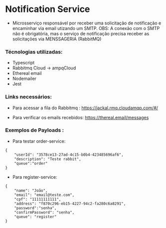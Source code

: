 # Notification Service

- Microsserviço responsável por receber uma solicitação de notificação e encaminhar via email utizando um SMTP. OBS: A conexão com
o SMTP não é obrigatória, mas o serviço de notificação precisa receber as solicitações via MENSSAGERIA (RabbitMQ)

### Técnologias utilizadas:

- Typescript
- Rabbitmq Cloud -> ampqCloud
- Ethereal email
- Nodemailer
- Jest

### Links necessários:

- Para acessar a fila do Rabbitmq : https://jackal.rmq.cloudamqp.com/#/

- Para verificar os emails recebidos: https://thereal.email/messages


### Exemplos de Payloads :

- Para testar order-service: 
```
{
    "userId": "3578ce13-27ad-4c15-b0b4-423485696af6",
    "description": "Teste rabbit", 
    "queue":"order"
}
````
- Para register-service:
```
{
    "name": "João",
    "email": "email@teste.com",
    "cpf": "11111111111",
    "address": "f870c296-eb15-4227-94c2-fa280c6a8291",
    "password":"senha",
    "confirmPassword": "senha",
    "queue": "register"
}
```